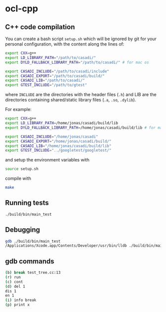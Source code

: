 # ocl-cpp

## C++ code compilation

You can create a bash script `setup.sh` which will be ignored by git for your personal configuration, with the content along the lines of:
```bash
export CXX=g++
export LD_LIBRARY_PATH="/path/to/casadi/"
export DYLD_FALLBACK_LIBRARY_PATH="/path/to/casadi/" # for mac os

export CASADI_INCLUDE="/path/to/casadi/include"
export CASADI_EXPORT="/path/to/casadi/build/"
export CASADI_LIB="/path/to/casadi/"
export GTEST_INCLUDE="/path/to/gtest"
```
where `INCLUDE` are the directories with the header files (`.h`) and LIB are the directories containing shared/static library files (`.a`, `.so`, `.dylib`).

For example:
```bash
export CXX=g++
export LD_LIBRARY_PATH=/home/jonas/casadi/build/lib
export DYLD_FALLBACK_LIBRARY_PATH=/home/jonas/casadi/build/lib # for mac os

export CASADI_INCLUDE="/home/jonas/casadi"
export CASADI_EXPORT="/home/jonas/casadi/build/"
export CASADI_LIB="/home/jonas/casadi/build/lib"
export GTEST_INCLUDE="../googletest/googletest/"

```
and setup the environment variables with
```bash
source setup.sh
```

compile with
```bash
make
```

## Running tests

```bash
./build/bin/main_test
```

## Debugging

```bash
gdb ./build/bin/main_test
/Applications/Xcode.app/Contents/Developer/usr/bin/lldb ./build/bin/main_test # for mac os
```

## gdb commands

```bash
(b) break test_tree.cc:13
(r) run
(c) cont
(d) del 1
dis 1
en 1
(i) info break
(p) print x
```
